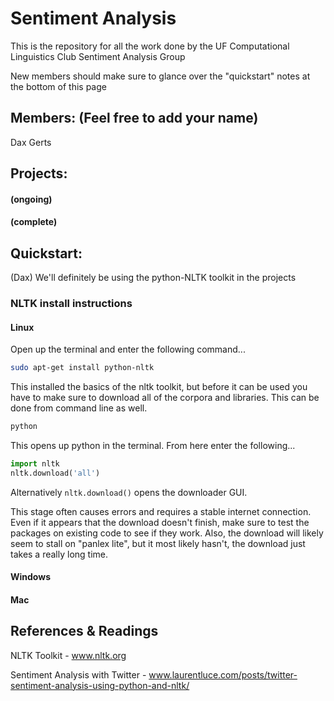 # Sentiment Analysis

This is the repository for all the work done by the UF Computational Linguistics Club Sentiment Analysis Group

New members should make sure to glance over the "quickstart" notes at the bottom of this page

## Members: (Feel free to add your name)

Dax Gerts


## Projects:

#### (ongoing)

#### (complete)

## Quickstart:

(Dax) We'll definitely be using the python-NLTK toolkit in the projects

### NLTK install instructions

#### Linux

Open up the terminal and enter the following command...

```bash
sudo apt-get install python-nltk
```

This installed the basics of the nltk toolkit, but before it can be used you have to make sure to download all of the corpora and libraries. This can be done from command line as well.

```bash
python
```

This opens up python in the terminal. From here enter the following...

```python
import nltk
nltk.download('all')
```

Alternatively ```nltk.download()``` opens the downloader GUI.

This stage often causes errors and requires a stable internet connection. Even if it appears that the download doesn't finish, make sure to test the packages on existing code to see if they work. Also, the download will likely seem to stall on "panlex lite", but it most likely hasn't, the download just takes a really long time.

#### Windows

#### Mac

## References & Readings

NLTK Toolkit - www.nltk.org

Sentiment Analysis with Twitter - www.laurentluce.com/posts/twitter-sentiment-analysis-using-python-and-nltk/
